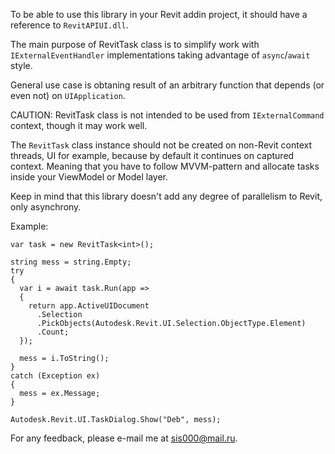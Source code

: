 ﻿To be able to use this library in your Revit addin project, it should have a reference to `RevitAPIUI.dll`.

The main purpose of RevitTask class is to simplify work with `IExternalEventHandler` implementations
taking advantage of `async`/`await` style.

General use case is obtaning result of an arbitrary function that depends (or even not) on `UIApplication`.

CAUTION: RevitTask class is not intended to be used from `IExternalCommand` context, though it may work well.

The `RevitTask` class instance should not be created on non-Revit context threads, UI for example, because 
by default it continues on captured context. Meaning that you have to follow MVVM-pattern and allocate tasks 
inside your ViewModel or Model layer.

Keep in mind that this library doesn't add any degree of parallelism to Revit, only asynchrony.

Example:

    var task = new RevitTask<int>();

    string mess = string.Empty;
    try
    {
      var i = await task.Run(app =>
      {
        return app.ActiveUIDocument
          .Selection
          .PickObjects(Autodesk.Revit.UI.Selection.ObjectType.Element)
          .Count;
      });

      mess = i.ToString();
    }
    catch (Exception ex)
    {
      mess = ex.Message;
    }

    Autodesk.Revit.UI.TaskDialog.Show("Deb", mess);

For any feedback, please e-mail me at [sis000@mail.ru](mailto:sis000@mail.ru).
